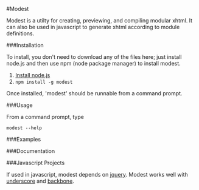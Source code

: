 #Modest

Modest is a utilty for creating, previewing, and compiling modular xhtml.  It can also be used in javascript to generate xhtml according to module definitions.

###Installation

To install, you don't need to download any of the files here; just install node.js and then use npm (node package manager) to install modest.

1. [Install node.js](http://nodejs.org/#download)
2. ``npm install -g modest``

Once installed, 'modest' should be runnable from a command prompt.

###Usage

From a command prompt, type

    modest --help

###Examples

###Documentation

###Javascript Projects

If used in javascript, modest depends on [jquery](http://jquery.com).  Modest works well with [underscore](https://github.com/documentcloud/underscore) and [backbone](https://github.com/documentcloud/backbone).

